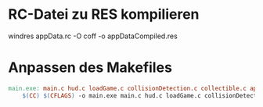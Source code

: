 # RC-Datei zu RES kompilieren
windres appData.rc -O coff -o appDataCompiled.res

# Anpassen des Makefiles
```Makefile
main.exe: main.c hud.c loadGame.c collisionDetection.c collectible.c appDataCompiled.res
	$(CC) $(CFLAGS) -o main.exe main.c hud.c loadGame.c collisionDetection.c collectible.c appDataCompiled.res $(LDFLAGS)
```